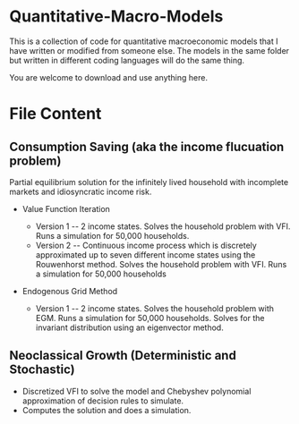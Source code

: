 # Quantitative-Macro-Models
This is a collection of code for quantitative macroeconomic models that I have written or modified from someone else. The models in the same folder but written in different coding languages will do the same thing. 

You are welcome to download and use anything here.

# File Content

## Consumption Saving (aka the income flucuation problem)
Partial equilibrium solution for the infinitely lived household with incomplete markets and idiosyncratic income risk. 

- Value Function Iteration
  * Version 1 -- 2 income states. Solves the household problem with VFI. Runs a simulation for 50,000 households.  
  * Version 2 -- Continuous income process which is discretely approximated up to seven different income states using the Rouwenhorst method. Solves the household    problem with VFI. Runs a simulation for 50,000 households
  
- Endogenous Grid Method
  * Version 1 -- 2 income states. Solves the household problem with EGM. Runs a simulation for 50,000 households. Solves for the invariant distribution using an eigenvector method. 

## Neoclassical Growth (Deterministic and Stochastic)
- Discretized VFI to solve the model and Chebyshev polynomial approximation of decision rules to simulate.
- Computes the solution and does a simulation.
